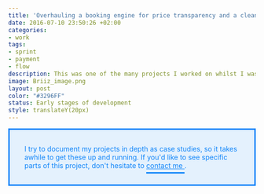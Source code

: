 ```yaml
---
title: 'Overhauling a booking engine for price transparency and a cleaner home.'
date: 2016-07-10 23:50:26 +02:00
categories:
- work
tags:
- sprint
- payment
- flow
description: This was one of the many projects I worked on whilst I was at Anchovy, a digital marketing agency.
image: Briiz_image.png
layout: post
color: "#3296FF"
status: Early stages of development
style: translateY(20px)
---
```


<style>
  p > a {
		color: #1085F9;
		padding-bottom: 5px;
		border-bottom: 1px solid #1085F9;
	}

	.box {
		background-color: rgba(16, 133, 249, 0.1);
		color: #1085F9;
		padding: 30px;
		border: 3px solid #1085F9;
	}
</style>

<div class="box">
	I try to document my projects in depth as case studies, so it takes awhile to get these up and running. If you'd like to see specific parts of this project, don't hesitate to <a href="mailto:justinmfarrugia@gmail.com" style="color: #1085F9;
		padding-bottom: 5px;
		border-bottom: 3px solid #1085F9;">contact me </a>.
</div>

<br>

